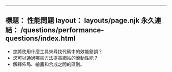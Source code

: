 ***

## 標題： 性能問題&#xA;layout： layouts/page.njk&#xA;永久連結： /questions/performance-questions/index.html

*   您將使用什麼工具來尋找代碼中的效能錯誤？
*   您可以通過哪些方法提高網站的滾動性能？
*   解釋佈局、繪畫和合成之間的區別。

